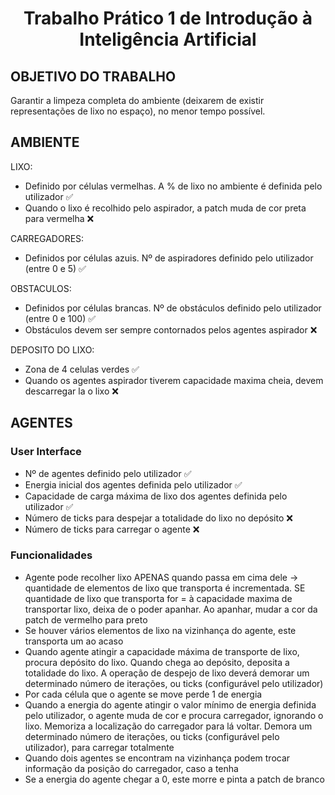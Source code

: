 # <div align="center">Trabalho Prático 1 de Introdução à Inteligência Artificial </div>  

## OBJETIVO DO TRABALHO
Garantir a limpeza completa do ambiente (deixarem de existir representações de lixo no espaço), no menor tempo possível.

## AMBIENTE
LIXO: 
- Definido por células vermelhas. A % de lixo no ambiente é definida pelo utilizador ✅
- Quando o lixo é recolhido pelo aspirador, a patch muda de cor preta para vermelha ❌

CARREGADORES:
- Definidos por células azuis. Nº de aspiradores definido pelo utilizador (entre 0 e 5) ✅

OBSTACULOS:
- Definidos por células brancas. Nº de obstáculos definido pelo utilizador (entre 0 e 100) ✅
- Obstáculos devem ser sempre contornados pelos agentes aspirador ❌

DEPOSITO DO LIXO:
- Zona de 4 celulas verdes ✅
- Quando os agentes aspirador tiverem capacidade maxima cheia, devem descarregar la o lixo ❌




## AGENTES
### User Interface
- Nº de agentes definido pelo utilizador ✅
- Energia inicial dos agentes definida pelo utilizador ✅
- Capacidade de carga máxima de lixo dos agentes definida pelo utilizador ✅
- Número de ticks para despejar a totalidade do lixo no depósito ❌
- Número de ticks para carregar o agente ❌

### Funcionalidades
- Agente pode recolher lixo APENAS quando passa em cima dele -> quantidade de elementos de lixo que transporta é incrementada. SE quantidade de lixo que transporta for = à capacidade maxima de transportar lixo, deixa de o poder apanhar. Ao apanhar, mudar a cor da patch de vermelho para preto
- Se houver vários elementos de lixo na vizinhança do agente, este transporta um ao acaso
- Quando agente atingir a capacidade máxima de transporte de lixo, procura depósito do lixo. Quando chega ao depósito, deposita a totalidade do lixo. A operação de despejo de lixo deverá demorar um determinado número de iterações, ou ticks (configurável pelo utilizador)
- Por cada célula que o agente se move perde 1 de energia
- Quando a energia do agente atingir o valor mínimo de energia definida pelo utilizador, o agente muda de cor e procura carregador, ignorando o lixo. Memoriza a localização do carregador para lá voltar. Demora um determinado número de iterações, ou ticks (configurável pelo utilizador), para carregar totalmente
- Quando dois agentes se encontram na vizinhança podem trocar informação da posição do carregador, caso a tenha
- Se a energia do agente chegar a 0, este morre e pinta a patch de branco


